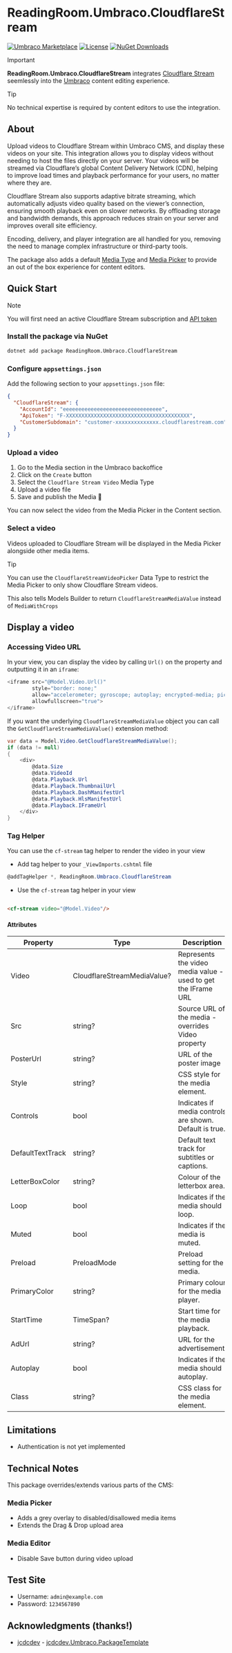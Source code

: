 # ReadingRoom.Umbraco.CloudflareStream
[![Umbraco Marketplace](https://img.shields.io/badge/Umbraco-Marketplace-%233544B1?style=flat&logo=umbraco)](https://marketplace.umbraco.com/package/ReadingRoom.Umbraco.CloudflareStream)
[![License](https://img.shields.io/github/license/Rippleffect-Group/ReadingRoom.Umbraco.CloudflareStream?color=8AB803&label=License&logo=github)](https://github.com/Rippleffect-Group/ReadingRoom.Umbraco.CloudflareStream?tab=BSD-3-Clause-1-ov-file)
[![NuGet Downloads](https://img.shields.io/nuget/dt/ReadingRoom.Umbraco.CloudflareStream?color=cc9900&label=Downloads&logo=nuget)](https://www.nuget.org/packages/ReadingRoom.Umbraco.CloudflareStream)

> [!Important]
>**ReadingRoom.Umbraco.CloudflareStream** integrates [Cloudflare Stream](https://www.cloudflare.com/en-gb/developer-platform/products/cloudflare-stream/) seemlessly into the [Umbraco](https://umbraco.com/) content editing experience. 

> [!Tip]
> No technical expertise is required by content editors to use the integration.
## About


Upload videos to Cloudflare Stream within Umbraco CMS, and display these videos on your site. This integration allows you to display videos without needing to host the files directly on your server. Your videos will be streamed via Cloudflare’s global Content Delivery Network (CDN), helping to improve load times and playback performance for your users, no matter where they are.

Cloudflare Stream also supports adaptive bitrate streaming, which automatically adjusts video quality based on the viewer’s connection, ensuring smooth playback even on slower networks. By offloading storage and bandwidth demands, this approach reduces strain on your server and improves overall site efficiency. 

Encoding, delivery, and player integration are all handled for you, removing the need to manage complex infrastructure or third-party tools.

The package also adds a default [Media Type](https://docs.umbraco.com/umbraco-cms/fundamentals/data/creating-media/default-media-types) and [Media Picker](https://docs.umbraco.com/umbraco-cms/fundamentals/backoffice/property-editors/built-in-umbraco-property-editors/media-picker-3) to provide an out of the box experience for content editors.


## Quick Start
> [!Note]
> You will first need an active Cloudflare Stream subscription and [API token](https://developers.cloudflare.com/fundamentals/api/get-started/create-token/)

### Install the package via NuGet

```bash
dotnet add package ReadingRoom.Umbraco.CloudflareStream
```

### Configure `appsettings.json`

Add the following section to your `appsettings.json` file:

```json
{
  "CloudflareStream": {
    "AccountId": "eeeeeeeeeeeeeeeeeeeeeeeeeeeeeeee",
    "ApiToken": "F-XXXXXXXXXXXXXXXXXXXXXXXXXXXXXXXXXXXXXXXX",
    "CustomerSubdomain": "customer-xxxxxxxxxxxxxx.cloudflarestream.com"
  }
}
```

### Upload a video

1. Go to the Media section in the Umbraco backoffice
2. Click on the `Create` button
3. Select the `Cloudflare Stream Video` Media Type
4. Upload a video file
5. Save and publish the Media 🚀

You can now select the video from the Media Picker in the Content section.

### Select a video

Videos uploaded to Cloudflare Stream will be displayed in the Media Picker alongside other media items.

> [!TIP]
> You can use the `CloudflareStreamVideoPicker` Data Type to restrict the Media Picker to only show
Cloudflare Stream videos. 
>
> This also tells Models Builder to return `CloudflareStreamMediaValue` instead of `MediaWithCrops`

## Display a video

### Accessing Video URL

In your view, you can display the video by calling `Url()` on the property and outputting it in an `iframe`:

```csharp
<iframe src="@Model.Video.Url()"
        style="border: none;"
        allow="accelerometer; gyroscope; autoplay; encrypted-media; picture-in-picture; fullscreen;"
        allowfullscreen="true">
</iframe>
```

If you want the underlying `CloudflareStreamMediaValue` object you can call the `GetCloudflareStreamMediaValue()`
extension method:

```csharp
var data = Model.Video.GetCloudflareStreamMediaValue();
if (data != null)
{
    <div>
        @data.Size
        @data.VideoId
        @data.Playback.Url
        @data.Playback.ThumbnailUrl
        @data.Playback.DashManifestUrl
        @data.Playback.HlsManifestUrl
        @data.Playback.IFrameUrl
    </div>
}
```

### Tag Helper

You can use the `cf-stream` tag helper to render the video in your view

- Add tag helper to your `_ViewImports.cshtml` file

```csharp
@addTagHelper *, ReadingRoom.Umbraco.CloudflareStream
```

- Use the `cf-stream` tag helper in your view

```html

<cf-stream video="@Model.Video"/>
```

#### Attributes

| Property         | Type                        | Description                                                   | Required |
|------------------|-----------------------------|---------------------------------------------------------------|----------|
| Video            | CloudflareStreamMediaValue? | Represents the video media value - used to get the IFrame URL | Yes      |
| Src              | string?                     | Source URL of the media - overrides Video property            | No       |
| PosterUrl        | string?                     | URL of the poster image                                       | No       |
| Style            | string?                     | CSS style for the media element.                              | No       |
| Controls         | bool                        | Indicates if media controls are shown. Default is true.       | No       |
| DefaultTextTrack | string?                     | Default text track for subtitles or captions.                 | No       |
| LetterBoxColor   | string?                     | Colour of the letterbox area.                                 | No       |
| Loop             | bool                        | Indicates if the media should loop.                           | No       |
| Muted            | bool                        | Indicates if the media is muted.                              | No       |
| Preload          | PreloadMode                 | Preload setting for the media.                                | No       |
| PrimaryColor     | string?                     | Primary colour for the media player.                          | No       |
| StartTime        | TimeSpan?                   | Start time for the media playback.                            | No       |
| AdUrl            | string?                     | URL for the advertisement.                                    | No       |
| Autoplay         | bool                        | Indicates if the media should autoplay.                       | No       |
| Class            | string?                     | CSS class for the media element.                              | No       |

## Limitations

- Authentication is not yet implemented

## Technical Notes

This package overrides/extends various parts of the CMS:

### Media Picker

- Adds a grey overlay to disabled/disallowed media items
- Extends the Drag & Drop upload area

### Media Editor

- Disable Save button during video upload

## Test Site

- Username: `admin@example.com`
- Password: `1234567890`

## Acknowledgments (thanks!)

- [jcdcdev](https://jcdc.dev) - [jcdcdev.Umbraco.PackageTemplate](https://jcdc.dev/umbraco-packages/package-template)